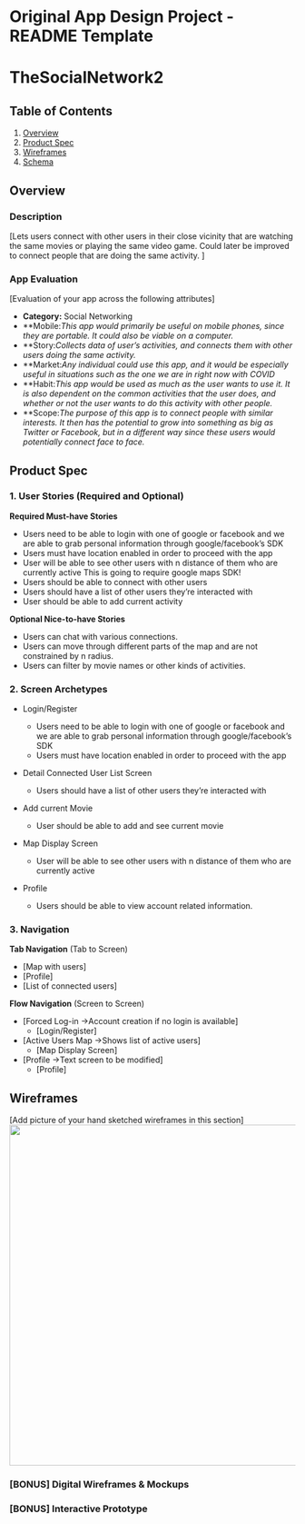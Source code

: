 Original App Design Project - README Template
===

# TheSocialNetwork2

## Table of Contents
1. [Overview](#Overview)
1. [Product Spec](#Product-Spec)
1. [Wireframes](#Wireframes)
2. [Schema](#Schema)

## Overview
### Description
[Lets users connect with other users in their close vicinity that are watching the same movies or playing the same video game. Could later be improved to connect people that are doing the same activity. ]

### App Evaluation
[Evaluation of your app across the following attributes]
- **Category:** Social Networking
- **Mobile:*This app would primarily be useful on mobile phones, since they are portable. It could also be viable on a computer.* 
- **Story:*Collects data of user’s activities, and connects them with other users doing the same activity.*
- **Market:*Any individual could use this app, and it would be especially useful in situations such as the one we are in right now with COVID*
- **Habit:*This app would be used as much as the user wants to use it. It is also dependent on the common activities that the user does, and whether or not the user wants to do this activity with other people.*
- **Scope:*The purpose of this app is to connect people with similar interests. It then has the potential to grow into something as big as Twitter or Facebook, but in a different way since these users would potentially connect face to face.*

## Product Spec

### 1. User Stories (Required and Optional)

**Required Must-have Stories**

* Users need to be able to login with one of google or facebook and we are able to grab personal information through google/facebook’s SDK
* Users must have location enabled in order to proceed with the app
* User will be able to see other users with n distance of them who are currently active
This is going to require google maps SDK!
* Users should be able to connect with other users
* Users should have a list of other users they’re interacted with
* User should be able to add current activity

**Optional Nice-to-have Stories**

* Users can chat with various connections. 
* Users can move through different parts of the map and are not constrained by n radius. 
* Users can filter by movie names or other kinds of activities. 

### 2. Screen Archetypes

* Login/Register
   * Users need to be able to login with one of google or facebook and we are able to grab personal information through google/facebook’s SDK
   * Users must have location enabled in order to proceed with the app

* Detail Connected User List Screen
   * Users should have a list of other users they’re interacted with

* Add current Movie
   * User should be able to add and see current movie

* Map Display Screen
   * User will be able to see other users with n distance of them who are currently active

* Profile
   * Users should be able to view account related information. 

### 3. Navigation

**Tab Navigation** (Tab to Screen)

* [Map with users]
* [Profile]
* [List of connected users]

**Flow Navigation** (Screen to Screen)

* [Forced Log-in ->Account creation if no login is available]
   * [Login/Register]
* [Active Users Map ->Shows list of active users]
   * [Map Display Screen]
* [Profile ->Text screen to be modified]
   * [Profile]

## Wireframes
[Add picture of your hand sketched wireframes in this section]
<img src="YOUR_WIREFRAME_IMAGE_URL" width=600>

### [BONUS] Digital Wireframes & Mockups

### [BONUS] Interactive Prototype
